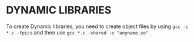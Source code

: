 # DYNAMIC LIBRARIES

To create Dynamic libraries, you need to create object files by using `gcc -c *.c -fpics` and then use `gcc *.c -shared -o "anyname.so"`
